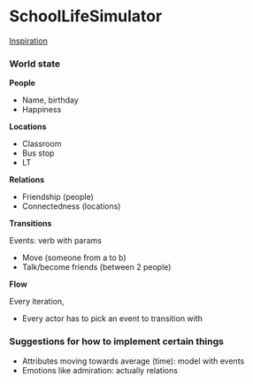 # SchoolLifeSimulator

[Inspiration](http://www.polygon.com/2014/7/23/5926447/dwarf-fortress-will-crush-your-cpu-because-creating-history-is-hard)

### World state

**People**

- Name, birthday
- Happiness

**Locations**

- Classroom
- Bus stop
- LT

**Relations**

- Friendship (people)
- Connectedness (locations)
    
**Transitions**

Events: verb with params

- Move (someone from a to b)
- Talk/become friends (between 2 people)

**Flow**

Every iteration,

- Every actor has to pick an event to transition with

### Suggestions for how to implement certain things

- Attributes moving towards average (time): model with events
- Emotions like admiration: actually relations
